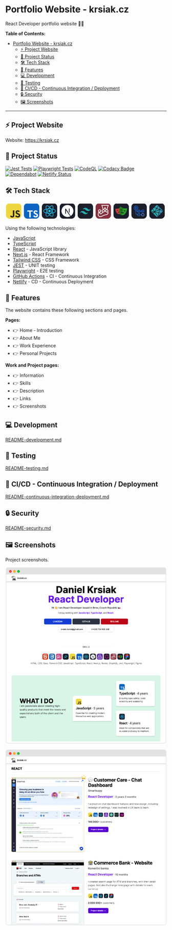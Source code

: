 # Portfolio Website - krsiak.cz

React Developer portfolio website 👨‍💻

**Table of Contents:**

- [Portfolio Website - krsiak.cz](#portfolio-website---krsiakcz)
  - [⚡ Project Website](#-project-website)
  - [🚦 Project Status](#-project-status)
  - [🛠️ Tech Stack](#️-tech-stack)
  - [📝 Features](#-features)
  - [💻 Development](#-development)
  - [🐛 Testing](#-testing)
  - [🚀 CI/CD - Continuous Integration / Deployment](#-cicd---continuous-integration--deployment)
  - [🔒 Security](#-security)
  - [🖼️ Screenshots](#️-screenshots)

---

## ⚡ Project Website

Website: <https://krsiak.cz>

## 🚦 Project Status

[![Jest Tests](https://github.com/krsiakdaniel/portfolio-website-krsiak-cz/actions/workflows/jest.yml/badge.svg)](https://github.com/krsiakdaniel/portfolio-website-krsiak-cz/actions/workflows/jest.yml) [![Playwright Tests](https://github.com/krsiakdaniel/portfolio-website-krsiak-cz/actions/workflows/playwright.yml/badge.svg)](https://github.com/krsiakdaniel/portfolio-website-krsiak-cz/actions/workflows/playwright.yml) [![CodeQL](https://github.com/krsiakdaniel/portfolio-website-krsiak-cz/actions/workflows/github-code-scanning/codeql/badge.svg)](https://github.com/krsiakdaniel/portfolio-website-krsiak-cz/actions/workflows/github-code-scanning/codeql) [![Codacy Badge](https://app.codacy.com/project/badge/Grade/eaa72f9b0a7242ae9179b0dfdd58faf5)](https://app.codacy.com/gh/krsiakdaniel/portfolio-website-krsiak-cz/dashboard?utm_source=gh&utm_medium=referral&utm_content=&utm_campaign=Badge_grade) [![Dependabot](https://img.shields.io/badge/Dependabot-Enabled-green)](https://github.com/krsiakdaniel/portfolio-website-krsiak-cz/security/dependabot) [![Netlify Status](https://api.netlify.com/api/v1/badges/eb322254-0169-4941-9416-3806b0bd5be6/deploy-status)](https://app.netlify.com/sites/portfolio-website-krsiak-cz/deploys)

## 🛠️ Tech Stack

![Tech Stack](/screenshots/technologies.png)

Using the following technologies:

- [JavaScript](https://developer.mozilla.org/en-US/docs/Web/javascript)
- [TypeScript](https://www.typescriptlang.org/)
- [React](https://react.dev/) - JavaScript library
- [Next.js](https://nextjs.org/) - React Framework
- [Tailwind CSS](https://tailwindcss.com/) - CSS Framework
- [JEST](https://jestjs.io/) - UNIT testing
- [Playwright](https://playwright.dev/) - E2E testing
- [GitHub Actions](https://github.com/krsiakdaniel/portfolio-website-krsiak-cz/actions) - CI - Continuous Integration
- [Netlify](https://www.netlify.com/) - CD - Continuous Deployment

## 📝 Features

The website contains these following sections and pages.

**Pages:**

- 👉 Home - Introduction
- 👉 About Me
- 👉 Work Experience
- 👉 Personal Projects

**Work and Project pages:**

- 👉 Information
- 👉 Skills
- 👉 Description
- 👉 Links
- 👉 Screenshots

## 💻 Development

[README-development.md](README-development.md)

## 🐛 Testing

[README-testing.md](README-testing.md)

## 🚀 CI/CD - Continuous Integration / Deployment

[README-continuous-integration-deployment.md](README-continuous-integration-deployment.md)

## 🔒 Security

[README-security.md](README-security.md)

## 🖼️ Screenshots

Project screenshots.

![screenshot-1](/screenshots/screenshot-1.png)

![screenshot-2](/screenshots/screenshot-2.png)
